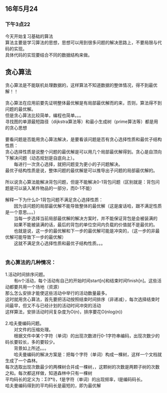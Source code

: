 <h2>16年5月24</h2>
<h3>下午3点22</h3>
今天开始复习基础的算法<br>
算法主要是学习算法的思想，思想可以用到很多问题的解决思路上，不要局限与代码的实现。<br>
具体代码的实现要结合不同的数据结构来做。<br>
<h2>贪心算法</h2>
贪心算法是不能联机处理数据的，这样算法不知道数据的整体情况，得不到最优解！！<br>
<br>
贪心算法在应用前要先证明整体最优解是有局部最优解而的来，否则，算法得不到问题的最优解。<br>
但是贪心算法比较简单，编程也简单。。。<br>
寻找图的单源最短路径（dijkstra算法等）和最小生成树（prime算法等）都是用的贪心思想<br>
<br>
要看问题是否能用贪心算法解决，是要看该问题是否有贪心选择性质和最优子结构性质：<br>
贪心选择性质是说整个问题的最优解是可以用几个局部最优解得到。贪心是自顶向下解决问题（动态规划是自底向上）。<br>
&emsp;&emsp;每进行一次贪心选择，就把问题变为更小的子问题解决。<br>
最优子结构性质是说，整体问题的最优解是可以推导出子问题的局部最优解的。<br>
<br>
所以说贪心算法能解决背包问题，但是不能解决0-1背包问题（区别就是：背包问题是可以装入某件物品的一部分，而0-1不能）<br>
<br>
解释一下为什么0-1背包问题不满足贪心选择性质：<br>
&emsp;&emsp;因为该问题的局部最优解不能导致整体的最优解（这是废话哈，跟不满足性质是一个意思。。。）<br>
&emsp;&emsp;当每一步选择当前局部最优解的解决方案时，并不能保证背包是会被装满的<br>
&emsp;&emsp;如果不能被装满的话，最后的背包的单位空间内负载的价值就不是最优的。<br>
&emsp;&emsp;也就是说，这一步的最优解和下一步的最优解可能是冲突的，（这一步的非最优解可能导致下一步的最优解）<br>
&emsp;&emsp;这就不满足贪心选择性质和最优子结构性质。。。<br>
<br>
<h3>贪心算法的几种情况：</h3>
1.活动时间排序问题。<br>
&emsp;&emsp;有n个活动，每个活动有自己的开始时间start[n]和结束时间finish[n]。这些活动都要共用一个场地（资源）<br>
那么怎么安排才能使这些活动中举行的活动数量最多。<br>
这时就用贪心算法，首先要把活动按照结束时间排序（非递减），每次选择结束时间最早，但又不与已经计划的活动时间冲突的活动<br>
这样算法，安排活动时间复杂度为O(n)，排序要花O(nlog(n))<br>
<br>
2.哈夫曼编码问题。<br>
&emsp;&emsp;对文件的压缩处理。<br>
&emsp;&emsp;根据文件中某个字符（单词）的出现次数进行0-1字符串编码，出现次数少的码长要较长，多的要较少。<br>
&emsp;&emsp;背景如上所述。。。<br>
&emsp;&emsp;哈夫曼编码的解决方案是：把每个字符（单词）构成一棵树，这样一个文档就生成了一个森林。<br>
每次选取出现次数最少的两棵树合并成一棵树，，这颗树的次数是两颗子树的次数之和。每次都这样做，知道森林中只有一棵树<br>
平均码长的定义为：Σ(f*l)，f是字符（单词）的出现频率，l是编码码长。<br>
哈夫曼编码得到的平均码长是最短的，即为最优解<br>
